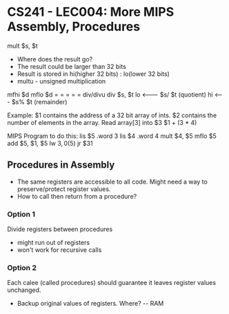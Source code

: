 # CS241 - LEC004: More MIPS Assembly, Procedures

mult $s, $t
- Where does the result go?
- The result could be larger than 32 bits
- Result is stored in  hi(higher 32 bits) : lo(lower 32 bits)
- multu - unsigned multiplication

mfhi $d
mflo $d
 = = = = =
 div/divu
div $s, $t
lo <--- $s/ $t (quotient)
hi <--- $s% $t (remainder)

Example:
$1 contains the address of a 32 bit array of ints.
$2 contains the number of elements in the array.
Read array[3] into $3
$1 + (3 * 4)

MIPS Program to do this:
lis $5
.word 3
lis $4
.word 4
mult $4, $5
mflo $5
add $5, $1, $5
lw $3, 0($5)
jr $31

## Procedures in Assembly
- The same registers are accessible to all code. Might need a way to preserve/protect register values.
- How to call then return from a procedure?

### Option 1
Divide registers between procedures
- might run out of registers
- won't work for recursive calls
### Option 2
Each calee (called procedures) should guarantee it leaves register values unchanged.
- Backup original values of registers. Where? -- RAM
<!--stackedit_data:
eyJoaXN0b3J5IjpbODcxMzE0MTM1LDExMTQxMzE4OTQsMTEzOD
U1OTQyNywxNzg1MjU2MTZdfQ==
-->